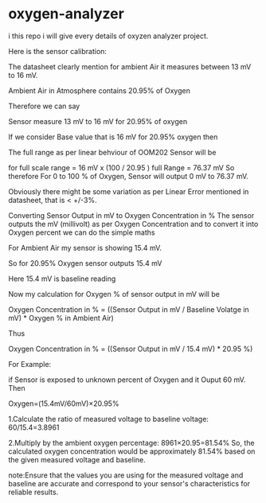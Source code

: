 # oxygen-analyzer
i this repo i will give every details of oxyzen analyzer  project.

Here is the sensor calibration:

The datasheet clearly mention for ambient Air it measures between 13 mV to 16 mV.

Ambient Air in Atmosphere contains 20.95% of Oxygen 

Therefore we can say

Sensor measure 13 mV to 16 mV for 20.95% of oxygen

If we consider Base value that is 16 mV for 20.95% oxygen then

The full range as per linear behviour of OOM202 Sensor will be

for full scale range = 16 mV x (100 / 20.95 )
full Range = 76.37 mV
So therefore
For 0 to 100 % of Oxygen, Sensor will output 0 mV to 76.37 mV.

Obviously there might be some variation as per Linear Error mentioned in datasheet, that is < +/-3%.

Converting Sensor Output in mV to Oxygen Concentration in %
The sensor outputs the mV (millivolt) as per Oxygen Concentration and to convert it into Oxygen percent we can do the simple maths

For Ambient Air my sensor is showing 15.4 mV.

So for 20.95% Oxygen sensor outputs 15.4 mV

Here 15.4 mV is baseline reading

Now my calculation for Oxygen % of sensor output in mV will be

Oxygen Concentration in % = ((Sensor Output in mV / Baseline Volatge in mV) * Oxygen % in Ambient Air)

Thus

Oxygen Concentration in % = ((Sensor Output in mV / 15.4 mV) * 20.95 %)

For Example:

if Sensor is exposed to unknown percent of Oxygen and it Ouput 60 mV.
Then

Oxygen=(15.4mV/60mV)×20.95%

1.Calculate the ratio of measured voltage to baseline voltage:
60/15.4=3.8961

2.Multiply by the ambient oxygen percentage:
8961×20.95=81.54%
So, the calculated oxygen concentration would be approximately 81.54% based on the given measured voltage and baseline.

note:Ensure that the values you are using for the measured voltage and baseline are accurate and correspond to your sensor's characteristics for reliable results.


